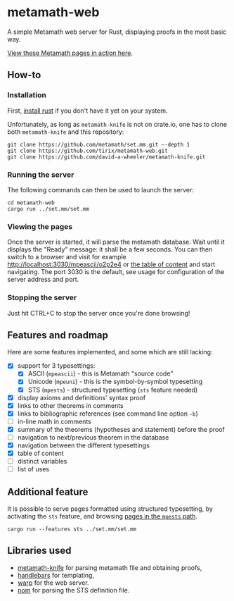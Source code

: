 # metamath-web
A simple Metamath web server for Rust, displaying proofs in the most basic way.

[View these Metamath pages in action here](http://metamath.tirix.org:3030/mpests/toc).

## How-to
### Installation
First, [install rust](https://www.rust-lang.org/tools/install) if you don't have it yet on your system.

Unfortunately, as long as `metamath-knife` is not on crate.io, one has to clone both `metamath-knife` and this repository:
```
git clone https://github.com/metamath/set.mm.git –-depth 1
git clone https://github.com/tirix/metamath-web.git
git clone https://github.com/david-a-wheeler/metamath-knife.git
```
### Running the server
The following commands can then be used to launch the server:
```
cd metamath-web
cargo run ../set.mm/set.mm
```
### Viewing the pages
Once the server is started, it will parse the metamath database. Wait until it displays the "Ready" message: it shall be a few seconds. You can then switch to a browser and visit for example [http://localhost:3030/mpeascii/o2p2e4](http://localhost:3030/mpeascii/o2p2e4) or [the table of content](http://localhost:3030/mpeascii/toc) and start navigating. The port 3030 is the default, see usage for configuration of the server address and port.

### Stopping the server
Just hit CTRL+C to stop the server once you're done browsing!

## Features and roadmap

Here are some features implemented, and some which are still lacking:

- [x] support for 3 typesettings:
  - [x] ASCII (`mpeascii`) - this is Metamath "source code"
  - [x] Unicode (`mpeuni`) - this is the symbol-by-symbol typesetting
  - [x] STS (`mpests`) - structured typesetting (`sts` feature needed)
- [x] display axioms and definitions' syntax proof
- [x] links to other theorems in comments
- [x] links to bibliographic references (see command line option `-b`)
- [ ] in-line math in comments
- [x] summary of the theorems (hypotheses and statement) before the proof
- [ ] navigation to next/previous theorem in the database
- [x] navigation between the different typesettings
- [x] table of content
- [ ] distinct variables
- [ ] list of uses

## Additional feature

It is possible to serve pages formatted using structured typesetting, by activating the `sts` feature, and browsing [pages in the `mpests` path](http://localhost:3030/mpests/hgt749d).
```
cargo run --features sts ../set.mm/set.mm
```

## Libraries used

* [metamath-knife](https://github.com/david-a-wheeler/metamath-knife) for parsing metamath file and obtaining proofs,
* [handlebars](https://github.com/sunng87/handlebars-rust) for templating,
* [warp](https://github.com/seanmonstar/warp) for the web server.
* [nom](https://github.com/Geal/nom) for parsing the STS definition file.
